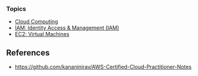 ### Topics
- [Cloud Computing](cloud_computing.md)
- [IAM: Identity Access \& Management (IAM)](iam.md)
- [EC2: Virtual Machines](ec2.md)

## References
- https://github.com/kananinirav/AWS-Certified-Cloud-Practitioner-Notes